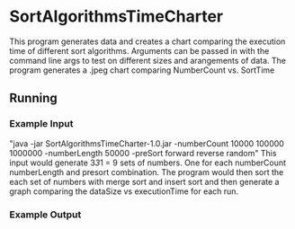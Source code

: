 # SortAlgorithmsTimeCharter
This program generates data and creates a chart comparing the execution time of different sort algorithms. Arguments can be passed in with the command line args to test on 
different sizes and arangements of data. The program generates a .jpeg chart comparing NumberCount vs. SortTime 

## Running

### Example Input
"java -jar SortAlgorithmsTimeCharter-1.0.jar  -numberCount 10000 100000 1000000 -numberLength 50000 -preSort forward reverse random"
This input would generate 3*3*1 = 9 sets of numbers. One for each numberCount numberLength and presort combination. The program would then sort the each set of numbers with 
merge sort and insert sort and then generate a graph comparing the dataSize vs executionTime for each run.

### Example Output

